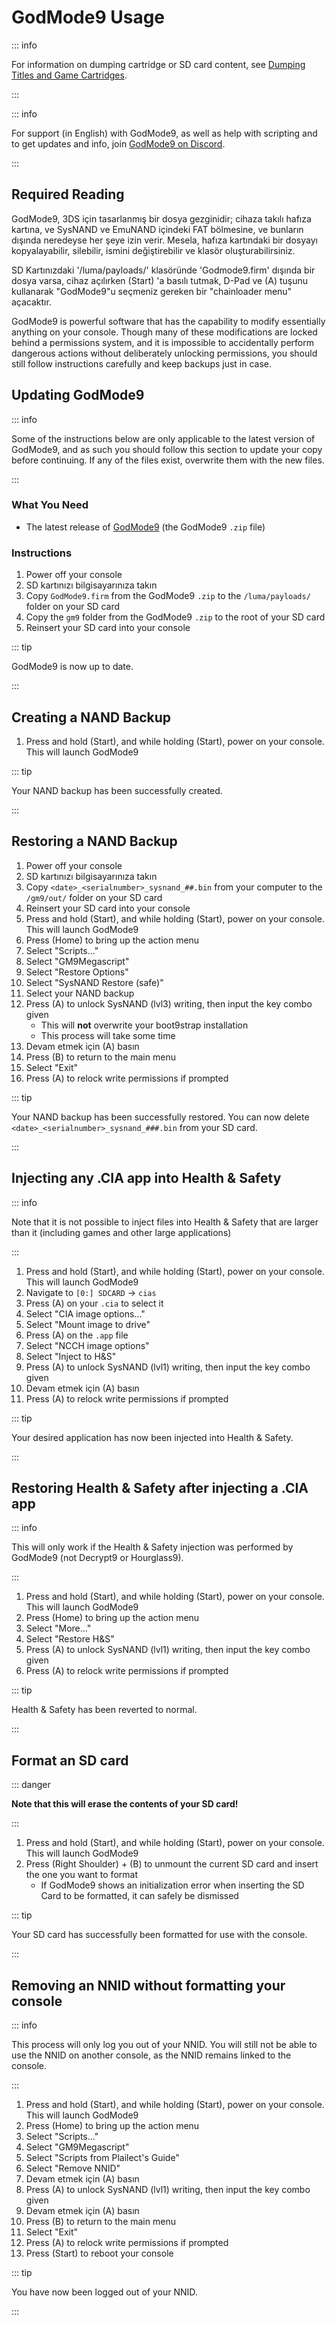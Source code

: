 # GodMode9 Usage

::: info

For information on dumping cartridge or SD card content, see [Dumping Titles and Game Cartridges](dumping-titles-and-game-cartridges).

:::

::: info

For support (in English) with GodMode9, as well as help with scripting and to get updates and info, join [GodMode9 on Discord](https://discord.gg/BRcbvtFxX4).

:::

## Required Reading

GodMode9, 3DS için tasarlanmış bir dosya gezginidir; cihaza takılı hafıza kartına, ve SysNAND ve EmuNAND içindeki FAT bölmesine, ve bunların dışında neredeyse her şeye izin verir. Mesela, hafıza kartındaki bir dosyayı kopyalayabilir, silebilir, ismini değiştirebilir ve klasör oluşturabilirsiniz.

SD Kartınızdaki '/luma/payloads/' klasöründe 'Godmode9.firm' dışında bir dosya varsa, cihaz açılırken (Start) 'a basılı tutmak, D-Pad ve (A) tuşunu kullanarak "GodMode9"u seçmeniz gereken bir "chainloader menu" açacaktır.

GodMode9 is powerful software that has the capability to modify essentially anything on your console. Though many of these modifications are locked behind a permissions system, and it is impossible to accidentally perform dangerous actions without deliberately unlocking permissions, you should still follow instructions carefully and keep backups just in case.

## Updating GodMode9

::: info

Some of the instructions below are only applicable to the latest version of GodMode9, and as such you should follow this section to update your copy before continuing. If any of the files exist, overwrite them with the new files.

:::

### What You Need

- The latest release of [GodMode9](https://github.com/d0k3/GodMode9/releases/latest) (the GodMode9 `.zip` file)

### Instructions

1. Power off your console
2. SD kartınızı bilgisayarınıza takın
3. Copy `GodMode9.firm` from the GodMode9 `.zip` to the `/luma/payloads/` folder on your SD card
4. Copy the `gm9` folder from the GodMode9 `.zip` to the root of your SD card
5. Reinsert your SD card into your console

::: tip

GodMode9 is now up to date.

:::

## Creating a NAND Backup

1. Press and hold (Start), and while holding (Start), power on your console. This will launch GodMode9

<!--@include: ./_include/nand-backup.md -->

::: tip

Your NAND backup has been successfully created.

:::

## Restoring a NAND Backup

1. Power off your console
2. SD kartınızı bilgisayarınıza takın
3. Copy `<date>_<serialnumber>_sysnand_##.bin` from your computer to the `/gm9/out/` folder on your SD card
4. Reinsert your SD card into your console
5. Press and hold (Start), and while holding (Start), power on your console. This will launch GodMode9
6. Press (Home) to bring up the action menu
7. Select "Scripts..."
8. Select "GM9Megascript"
9. Select "Restore Options"
10. Select "SysNAND Restore (safe)"
11. Select your NAND backup
12. Press (A) to unlock SysNAND (lvl3) writing, then input the key combo given
    - This will **not** overwrite your boot9strap installation
    - This process will take some time
13. Devam etmek için (A) basın
14. Press (B) to return to the main menu
15. Select "Exit"
16. Press (A) to relock write permissions if prompted

::: tip

Your NAND backup has been successfully restored. You can now delete `<date>_<serialnumber>_sysnand_###.bin` from your SD card.

:::

## Injecting any .CIA app into Health & Safety

::: info

Note that it is not possible to inject files into Health & Safety that are larger than it (including games and other large applications)

:::

1. Press and hold (Start), and while holding (Start), power on your console. This will launch GodMode9
2. Navigate to `[0:] SDCARD` -> `cias`
3. Press (A) on your `.cia` to select it
4. Select "CIA image options..."
5. Select "Mount image to drive"
6. Press (A) on the `.app` file
7. Select "NCCH image options"
8. Select "Inject to H&S"
9. Press (A) to unlock SysNAND (lvl1) writing, then input the key combo given
10. Devam etmek için (A) basın
11. Press (A) to relock write permissions if prompted

::: tip

Your desired application has now been injected into Health & Safety.

:::

## Restoring Health & Safety after injecting a .CIA app

::: info

This will only work if the Health & Safety injection was performed by GodMode9 (not Decrypt9 or Hourglass9).

:::

1. Press and hold (Start), and while holding (Start), power on your console. This will launch GodMode9
2. Press (Home) to bring up the action menu
3. Select "More..."
4. Select "Restore H&S"
5. Press (A) to unlock SysNAND (lvl1) writing, then input the key combo given
6. Press (A) to relock write permissions if prompted

::: tip

Health & Safety has been reverted to normal.

:::

## Format an SD card

::: danger

**Note that this will erase the contents of your SD card!**

:::

1. Press and hold (Start), and while holding (Start), power on your console. This will launch GodMode9
2. Press (Right Shoulder) + (B) to unmount the current SD card and insert the one you want to format
    - If GodMode9 shows an initialization error when inserting the SD Card to be formatted, it can safely be dismissed

<!--@include: ./_include/format-sd-gm9.md -->

::: tip

Your SD card has successfully been formatted for use with the console.

:::

## Removing an NNID without formatting your console

::: info

This process will only log you out of your NNID. You will still not be able to use the NNID on another console, as the NNID remains linked to the console.

:::

1. Press and hold (Start), and while holding (Start), power on your console. This will launch GodMode9
2. Press (Home) to bring up the action menu
3. Select "Scripts..."
4. Select "GM9Megascript"
5. Select "Scripts from Plailect's Guide"
6. Select "Remove NNID"
7. Devam etmek için (A) basın
8. Press (A) to unlock SysNAND (lvl1) writing, then input the key combo given
9. Devam etmek için (A) basın
10. Press (B) to return to the main menu
11. Select "Exit"
12. Press (A) to relock write permissions if prompted
13. Press (Start) to reboot your console

::: tip

You have now been logged out of your NNID.

:::
